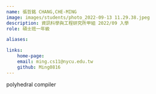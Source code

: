```yaml
---
name: 張哲銘 CHANG,CHE-MING
image: images/students/photo_2022-09-13 11.29.38.jpeg
description: 資訊科學與工程研究所甲組 2022/09 入學
role: 碩士班一年級

aliases:

links:
    home-page:
    email: ming.cs11@nycu.edu.tw
    github: Ming0816
---
```



polyhedral compiler
